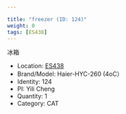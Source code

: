 ```yaml
---

title: "freezer (ID: 124)"
weight: 0
tags: [ES438]
---
```


冰箱

<!--more-->



- Location: [ES438](../../tags/es438)
- Brand/Model: Haier-HYC-260 (4oC）
- Identity: 124
- PI: Yili Cheng
- Quantity: 1
- Category: CAT






